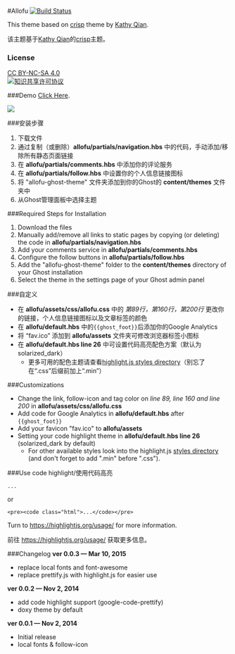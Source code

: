 #Allofu [![Build Status](https://travis-ci.org/alim0x/allofu-ghost-theme.svg)](https://travis-ci.org/alim0x/allofu-ghost-theme)

This theme based on [crisp](https://github.com/kathyqian/crisp-ghost-theme) theme by [Kathy Qian](http://kathyqian.com).

该主题基于[Kathy Qian](http://kathyqian.com)的[crisp](https://github.com/kathyqian/crisp-ghost-theme)主题。

### License
[CC BY-NC-SA 4.0](http://creativecommons.org/licenses/by-nc-sa/4.0/)<br/>
<a rel="license" href="http://creativecommons.org/licenses/by-nc-sa/4.0/"><img alt="知识共享许可协议" style="border-width:0" src="https://i.creativecommons.org/l/by-nc-sa/4.0/88x31.png" /></a><br/>

###Demo
[Click Here](https://memo.ink).

![](http://i60.tinypic.com/10oh0n6.png)

###安装步骤
1. 下载文件
2. 通过复制（或删除）**allofu/partials/navigation.hbs** 中的代码，手动添加/移除所有静态页面链接
3. 在 **allofu/partials/comments.hbs** 中添加你的评论服务
4. 在 **allofu/partials/follow.hbs** 中设置你的个人信息链接图标
5. 将 "allofu-ghost-theme" 文件夹添加到你的Ghost的 **content/themes** 文件夹中
6. 从Ghost管理面板中选择主题

###Required Steps for Installation
1. Download the files
2. Manually add/remove all links to static pages by copying (or deleting) the code in **allofu/partials/navigation.hbs**
3. Add your comments service in **allofu/partials/comments.hbs**
4. Configure the follow buttons in **allofu/partials/follow.hbs**
5. Add the "allofu-ghost-theme" folder to the **content/themes** directory of your Ghost installation
6. Select the theme in the settings page of your Ghost admin panel

###自定义
* 在 **allofu/assets/css/allofu.css** 中的 *第89行，第160行，第200行* 更改你的链接，个人信息链接图标以及文章标签的颜色
* 在 **allofu/default.hbs** 中的`{{ghost_foot}}`后添加你的Google Analytics
* 将 “fav.ico” 添加到 **allofu/assets** 文件夹可修改浏览器标签小图标
* 在 **allofu/default.hbs line 26** 中可设置代码高亮配色方案（默认为solarized_dark）
  * 更多可用的配色主题请查看[highlight.js styles directory](https://github.com/isagalaev/highlight.js/tree/master/src/styles)（别忘了在“.css”后缀前加上“.min”）

###Customizations
* Change the link, follow-icon and tag color on *line 89, line 160 and line 200* in **allofu/assets/css/allofu.css**
* Add code for Google Analytics in **allofu/default.hbs** after `{{ghost_foot}}`
* Add your favicon "fav.ico" to **allofu/assets**
* Setting your code highlight theme in **allofu/default.hbs line 26** (solarized_dark by default)
  * For other available styles look into the highlight.js [styles directory](https://github.com/isagalaev/highlight.js/tree/master/src/styles) (and don't forget to add ".min" before ".css").

###Use code highlight/使用代码高亮
    <pre><code>...</code></pre>
or

    <pre><code class="html">...</code></pre>

Turn to https://highlightjs.org/usage/ for more information.

前往 https://highlightjs.org/usage/ 获取更多信息。

###Changelog
**ver 0.0.3  &mdash; Mar 10, 2015**
 * replace local fonts and font-awesome
 * replace prettify.js with highlight.js for easier use

**ver 0.0.2  &mdash; Nov 2, 2014**
 * add code highlight support (google-code-prettify)
 * doxy theme by default

**ver 0.0.1  &mdash; Nov 2, 2014**

 * Initial release
 * local fonts & follow-icon
